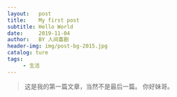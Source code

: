 ```yaml
---
layout:   post
title:    My first post
subtitle: Hello World
date:     2019-11-04
author:   BY 人间喜剧
header-img: img/post-bg-2015.jpg
catalog: ture
tags:
     - 生活
---
```

> 这是我的第一篇文章，当然不是最后一篇。
 你好妹哥。
